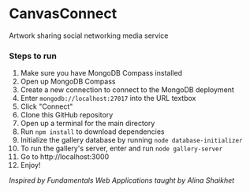 # CanvasConnect
Artwork sharing social networking media service

### Steps to run
1. Make sure you have MongoDB Compass installed
2. Open up MongoDB Compass
2. Create a new connection to connect to the MongoDB deployment
3. Enter ```mongodb://localhost:27017``` into the URL textbox
4. Click "Connect"
5. Clone this GitHub repository
6. Open up a terminal for the main directory
7. Run ```npm install``` to download dependencies
8. Initialize the gallery database by running ```node database-initializer```
9. To run the gallery's server, enter and run ```node gallery-server```
10. Go to http://localhost:3000
11. Enjoy!

*Inspired by Fundamentals Web Applications taught by Alina Shaikhet*
